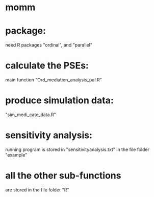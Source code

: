 # momm
# package: 
need R packages "ordinal", and "parallel"
# calculate the PSEs: 
main function "Ord_mediation_analysis_pal.R"
# produce simulation data: 
"sim_medi_cate_data.R"
# sensitivity analysis: 
running program is stored in "sensitivityanalysis.txt" in the file folder "example"
# all the other sub-functions
are stored in the file folder "R"
